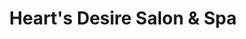 ---
title: "Heart's Desire Salon & Spa"
url: /virginia-beach/hearts-desire-salon-and-spa/
shop: hairdresser
---